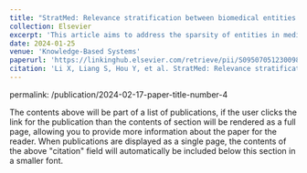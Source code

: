 ```yaml
---
title: "StratMed: Relevance stratification between biomedical entities for sparsity on medication recommendation"
collection: Elsevier
excerpt: 'This article aims to address the sparsity of entities in medication recommendations.'
date: 2024-01-25
venue: 'Knowledge-Based Systems'
paperurl: 'https://linkinghub.elsevier.com/retrieve/pii/S0950705123009887'
citation: 'Li X, Liang S, Hou Y, et al. StratMed: Relevance stratification between biomedical entities for sparsity on medication recommendation[J]. Knowledge-Based Systems, 2024, 284: 111239.'
---
```


permalink: /publication/2024-02-17-paper-title-number-4

The contents above will be part of a list of publications, if the user clicks the link for the publication than the contents of section will be rendered as a full page, allowing you to provide more information about the paper for the reader. When publications are displayed as a single page, the contents of the above "citation" field will automatically be included below this section in a smaller font.
